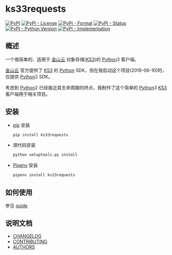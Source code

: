 # ks33requests

[![PyPI](https://img.shields.io/pypi/v/ks33requests.svg)](https://pypi.org/project/ks33requests/)
[![PyPI - License](https://img.shields.io/pypi/l/ks33requests.svg)](https://pypi.org/project/ks33requests/)
[![PyPI - Format](https://img.shields.io/pypi/format/ks33requests.svg)](https://pypi.org/project/ks33requests/)
[![PyPI - Status](https://img.shields.io/pypi/status/ks33requests.svg)](https://pypi.org/project/ks33requests/)
[![PyPI - Python Version](https://img.shields.io/pypi/pyversions/ks33requests.svg)](https://pypi.org/project/ks33requests/)
[![PyPI - Implementation](https://img.shields.io/pypi/implementation/ks33requests.svg)](https://pypi.org/project/ks33requests/)

## 概述

一个很简单的、适用于 [金山云][] 对象存储([KS3][])的 [Python][]3 客户端。

[金山云][] 官方提供了 [KS3][] 的 [Python][] SDK，但在我启动这个项目(2019-06-10)时，仅提供 [Python][]2 SDK。

考虑到 [Python][]2 已经接近其生命周期的终点，我制作了这个简单的 [Python]3 [KS3][] 客户端用于相关项目。

## 安装

- [pip][] 安装

  ```bash
  pip install ks33requests
  ```

- 源代码安装

  ```bash
  python setuptools.py install
  ```

- [Pipenv][] 安装

  ```bash
  pipenv install ks33requests
  ```

## 如何使用

参见 [guide](notebooks/guide.ipynb)

## 说明文档

- [CHANGELOG](CHANGELOG.md)
- [CONTRIBUTING](CONTRIBUTING.md)
- [AUTHORS](AUTHORS.md)

[Python]: https://python.org/
[virtual environment]: https://packaging.python.org/glossary/#term-virtual-environment "An isolated Python environment that allows packages to be installed for use by a particular application, rather than being installed system wide."
[pip]: https://packaging.python.org/key_projects/#pip "A tool for installing Python packages."
[Pipenv]: https://packaging.python.org/key_projects/#pipenv "Pipenv is a project that aims to bring the best of all packaging worlds to the Python world."
[venv]: https://packaging.python.org/key_projects/#venv "A package in the Python Standard Library (starting with Python 3.3) for creating Virtual Environments."
[conda]: https://packaging.python.org/key_projects/#conda "conda is the package management tool for Anaconda Python installations."
[S3]: https://aws.amazon.com/s3/
[金山云]: https://www.ksyun.com/
[KS3]: https://www.ksyun.com/post/product/KS3 "金山对象存储（Kingsoft Standard Storage Service，简称KS3）"
[generateDS]: https://pypi.org/project/generateDS/

